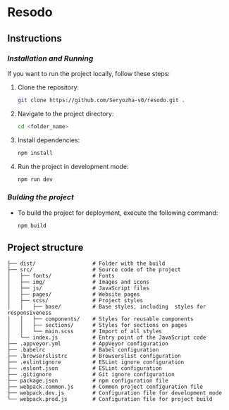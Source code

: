 # Resodo

## Instructions

### _Installation and Running_

If you want to run the project locally, follow these steps:

1. Clone the repository:

   ```bash
   git clone https://github.com/Seryozha-v0/resodo.git .

   ```

1. Navigate to the project directory:

   ```bash
   cd <folder_name>

   ```

1. Install dependencies:

   ```bash
   npm install

   ```

1. Run the project in development mode:

   ```bash
   npm run dev
   ```

### _Bulding the project_

- To build the project for deployment, execute the following command:
  ```bash
  npm build
  ```

## Project structure

```
├── dist/                  # Folder with the build
├── src/                   # Source code of the project
│   ├── fonts/             # Fonts
│   ├── img/               # Images and icons
│   ├── js/                # JavaScript files
│   ├── pages/             # Website pages
│   ├── scss/              # Project styles
│   │   ├── base/          # Base styles, including  styles for responsiveness
│   │   ├── components/    # Styles for reusable components
│   │   ├── sections/      # Styles for sections on pages
│   │   └── main.scss      # Import of all styles
│   └── index.js           # Entry point of the JavaScript code
├── .appveyor.yml          # AppVeyor configuration
├── .babelrc               # Babel configuration
├── .browserslistrc        # Browserslist configuration
├── .eslintignore          # ESLint ignore configuration
├── .eslont.json           # ESLint configuration
├── .gitignore             # Git ignore configuration
├── package.json           # npm configuration file
├── webpack.common.js      # Common project configuration file
├── webpack.dev.js         # Configuration file for development mode
└── webpack.prod.js        # Configuration file for project build
```
